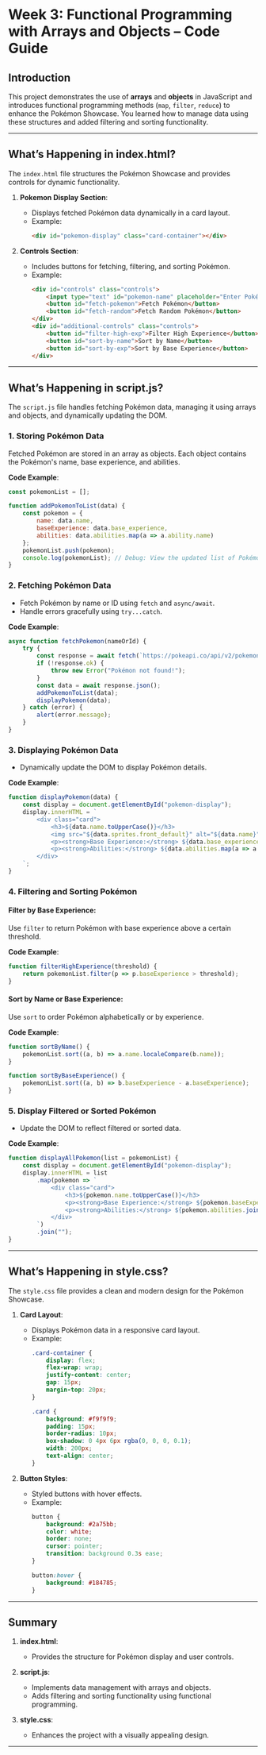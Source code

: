 
# **Week 3: Functional Programming with Arrays and Objects – Code Guide**

## **Introduction**
This project demonstrates the use of **arrays** and **objects** in JavaScript and introduces functional programming methods (`map`, `filter`, `reduce`) to enhance the Pokémon Showcase. You learned how to manage data using these structures and added filtering and sorting functionality.

---

## **What’s Happening in index.html?**
The `index.html` file structures the Pokémon Showcase and provides controls for dynamic functionality.

1. **Pokemon Display Section**:
   - Displays fetched Pokémon data dynamically in a card layout.
   - Example:
     ```html
     <div id="pokemon-display" class="card-container"></div>
     ```

2. **Controls Section**:
   - Includes buttons for fetching, filtering, and sorting Pokémon.
   - Example:
     ```html
     <div id="controls" class="controls">
         <input type="text" id="pokemon-name" placeholder="Enter Pokémon name">
         <button id="fetch-pokemon">Fetch Pokémon</button>
         <button id="fetch-random">Fetch Random Pokémon</button>
     </div>
     <div id="additional-controls" class="controls">
         <button id="filter-high-exp">Filter High Experience</button>
         <button id="sort-by-name">Sort by Name</button>
         <button id="sort-by-exp">Sort by Base Experience</button>
     </div>
     ```

---

## **What’s Happening in script.js?**
The `script.js` file handles fetching Pokémon data, managing it using arrays and objects, and dynamically updating the DOM.

### **1. Storing Pokémon Data**
Fetched Pokémon are stored in an array as objects. Each object contains the Pokémon's name, base experience, and abilities.

**Code Example**:
```javascript
const pokemonList = [];

function addPokemonToList(data) {
    const pokemon = {
        name: data.name,
        baseExperience: data.base_experience,
        abilities: data.abilities.map(a => a.ability.name)
    };
    pokemonList.push(pokemon);
    console.log(pokemonList); // Debug: View the updated list of Pokémon
}
```

### **2. Fetching Pokémon Data**
- Fetch Pokémon by name or ID using `fetch` and `async/await`.
- Handle errors gracefully using `try...catch`.

**Code Example**:
```javascript
async function fetchPokemon(nameOrId) {
    try {
        const response = await fetch(`https://pokeapi.co/api/v2/pokemon/${nameOrId}`);
        if (!response.ok) {
            throw new Error("Pokémon not found!");
        }
        const data = await response.json();
        addPokemonToList(data);
        displayPokemon(data);
    } catch (error) {
        alert(error.message);
    }
}
```

### **3. Displaying Pokémon Data**
- Dynamically update the DOM to display Pokémon details.

**Code Example**:
```javascript
function displayPokemon(data) {
    const display = document.getElementById("pokemon-display");
    display.innerHTML = `
        <div class="card">
            <h3>${data.name.toUpperCase()}</h3>
            <img src="${data.sprites.front_default}" alt="${data.name}">
            <p><strong>Base Experience:</strong> ${data.base_experience}</p>
            <p><strong>Abilities:</strong> ${data.abilities.map(a => a.ability.name).join(", ")}</p>
        </div>
    `;
}
```

### **4. Filtering and Sorting Pokémon**
#### **Filter by Base Experience**:
Use `filter` to return Pokémon with base experience above a certain threshold.

**Code Example**:
```javascript
function filterHighExperience(threshold) {
    return pokemonList.filter(p => p.baseExperience > threshold);
}
```

#### **Sort by Name or Base Experience**:
Use `sort` to order Pokémon alphabetically or by experience.

**Code Example**:
```javascript
function sortByName() {
    pokemonList.sort((a, b) => a.name.localeCompare(b.name));
}

function sortByBaseExperience() {
    pokemonList.sort((a, b) => b.baseExperience - a.baseExperience);
}
```

### **5. Display Filtered or Sorted Pokémon**
- Update the DOM to reflect filtered or sorted data.

**Code Example**:
```javascript
function displayAllPokemon(list = pokemonList) {
    const display = document.getElementById("pokemon-display");
    display.innerHTML = list
        .map(pokemon => `
            <div class="card">
                <h3>${pokemon.name.toUpperCase()}</h3>
                <p><strong>Base Experience:</strong> ${pokemon.baseExperience}</p>
                <p><strong>Abilities:</strong> ${pokemon.abilities.join(", ")}</p>
            </div>
        `)
        .join("");
}
```

---

## **What’s Happening in style.css?**
The `style.css` file provides a clean and modern design for the Pokémon Showcase.

1. **Card Layout**:
   - Displays Pokémon data in a responsive card layout.
   - Example:
     ```css
     .card-container {
         display: flex;
         flex-wrap: wrap;
         justify-content: center;
         gap: 15px;
         margin-top: 20px;
     }

     .card {
         background: #f9f9f9;
         padding: 15px;
         border-radius: 10px;
         box-shadow: 0 4px 6px rgba(0, 0, 0, 0.1);
         width: 200px;
         text-align: center;
     }
     ```

2. **Button Styles**:
   - Styled buttons with hover effects.
   - Example:
     ```css
     button {
         background: #2a75bb;
         color: white;
         border: none;
         cursor: pointer;
         transition: background 0.3s ease;
     }

     button:hover {
         background: #184785;
     }
     ```

---

## **Summary**
1. **index.html**:
   - Provides the structure for Pokémon display and user controls.

2. **script.js**:
   - Implements data management with arrays and objects.
   - Adds filtering and sorting functionality using functional programming.

3. **style.css**:
   - Enhances the project with a visually appealing design.

---
